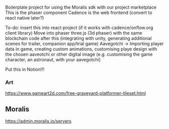 Boilerplate project for using the Moralis sdk with our project marketplace
This is the phaser component
Cadence is the web frontend (convert to react native later?)

To-do: insert this into react project (if it works with cadence/onflow.org client library)
Move into phaser three.js (3d phaser) with the same blockchain code after this (integrating with unity, generating additional scenes for trailer, companion app/trial game)
Aavegotchi -> Importing player data in game, creating custom animations, customising playe design with the chosen aaveotchi or other digital image (e.g. customising the game character, an astronaut, with your aavegotchi)

Put this in Notion!!!

### Art
https://www.gameart2d.com/free-graveyard-platformer-tileset.html

## Moralis
https://admin.moralis.io/servers